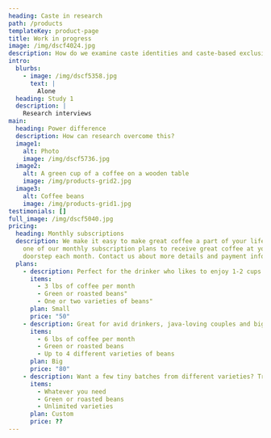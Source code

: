 ```yaml
---
heading: Caste in research
path: /products
templateKey: product-page
title: Work in progress
image: /img/dscf4024.jpg
description: How do we examine caste identities and caste-based exclusion?
intro:
  blurbs:
    - image: /img/dscf5358.jpg
      text: |
        Alone
  heading: Study 1
  description: |
    Research interviews
main:
  heading: Power difference
  description: How can research overcome this?
  image1:
    alt: Photo
    image: /img/dscf5736.jpg
  image2:
    alt: A green cup of a coffee on a wooden table
    image: /img/products-grid2.jpg
  image3:
    alt: Coffee beans
    image: /img/products-grid1.jpg
testimonials: []
full_image: /img/dscf5040.jpg
pricing:
  heading: Monthly subscriptions
  description: We make it easy to make great coffee a part of your life. Choose
    one of our monthly subscription plans to receive great coffee at your
    doorstep each month. Contact us about more details and payment info.
  plans:
    - description: Perfect for the drinker who likes to enjoy 1-2 cups per day.
      items:
        - 3 lbs of coffee per month
        - Green or roasted beans"
        - One or two varieties of beans"
      plan: Small
      price: "50"
    - description: Great for avid drinkers, java-loving couples and bigger crowds
      items:
        - 6 lbs of coffee per month
        - Green or roasted beans
        - Up to 4 different varieties of beans
      plan: Big
      price: "80"
    - description: Want a few tiny batches from different varieties? Try our custom plan
      items:
        - Whatever you need
        - Green or roasted beans
        - Unlimited varieties
      plan: Custom
      price: ??
---
```

